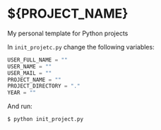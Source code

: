 # ${PROJECT_NAME}
My personal template for Python projects

In `init_projetc.py` change the following variables:
```py
USER_FULL_NAME = ""
USER_NAME = ""
USER_MAIL = ""
PROJECT_NAME = ""
PROJECT_DIRECTORY = "."
YEAR = ""
```

And run:
```bash
$ python init_project.py
```